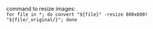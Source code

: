command to resize images:  
`for file in *; do convert "${file}" -resize 800x600! "${file/_original/}"; done
`